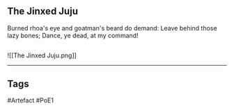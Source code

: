 ## The Jinxed Juju
Burned rhoa's eye and goatman's beard do demand:
Leave behind those lazy bones;
Dance, ye dead, at my command!
##
![[The Jinxed Juju.png]]

---
## Tags
#Artefact
#PoE1